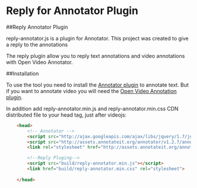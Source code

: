 Reply for Annotator Plugin
==================
##Reply Annotator Plugin

reply-annotator.js is a plugin for Annotator. This project was created to give a reply to the annotations

The reply plugin allow you to reply text annotations and video annotations with Open Video Annotator.

##Installation

To use the tool you need to install the [Annotator plugin](https://github.com/okfn/annotator/) to annotate text. But if you want to annotate video you will need the [Open Video Annotation plugin](https://github.com/CtrHellenicStudies/OpenVideoAnnotation).

In addition add reply-annotator.min.js and reply-annotator.min.css CDN distributed file to your head tag, just after
videojs:

```html
	<head>
		<!-- Annotator -->
		<script src="http://ajax.googleapis.com/ajax/libs/jquery/1.7/jquery.min.js"></script>
		<script src="http://assets.annotateit.org/annotator/v1.2.7/annotator-full.min.js"></script>
		<link rel="stylesheet" href="http://assets.annotateit.org/annotator/v1.2.7/annotator.min.css">

		<!--Reply Pluging-->
		<script src="build/reply-annotator.min.js"></script>
		<link href="build/reply-annotator.min.css" rel="stylesheet">
	
	</head>
```


